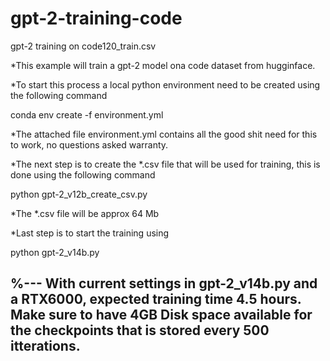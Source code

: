 # gpt-2-training-code
gpt-2 training on code120_train.csv

*This example will train a gpt-2 model ona code dataset from hugginface.

*To start this process a local python environment need to be created using the following command

conda env create -f environment.yml

*The attached file environment.yml contains all the good shit need for this to work, no questions asked warranty. 

*The next step is to create the *.csv file that will be used for training, this is done using the following command

python gpt-2_v12b_create_csv.py

*The *.csv file will be approx 64 Mb

*Last step is to start the training using 

python gpt-2_v14b.py

%---
With current settings in gpt-2_v14b.py and a RTX6000, expected training time 4.5 hours.
Make sure to have 4GB Disk space available for the checkpoints that is stored every 500 itterations.
----
